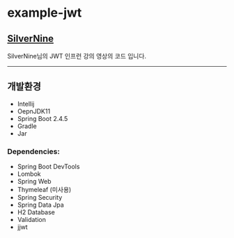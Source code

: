 # example-jwt

## [SilverNine](https://www.inflearn.com/course/%EC%8A%A4%ED%94%84%EB%A7%81%EB%B6%80%ED%8A%B8-jwt)

SilverNine님의 JWT 인프런 강의 영상의 코드 입니다.

- - -
## 개발환경
- Intellij
- OepnJDK11
- Spring Boot 2.4.5
- Gradle
- Jar
### Dependencies:
- Spring Boot DevTools
- Lombok
- Spring Web
- Thymeleaf (미사용)
- Spring Security
- Spring Data Jpa
- H2 Database
- Validation
- jjwt
